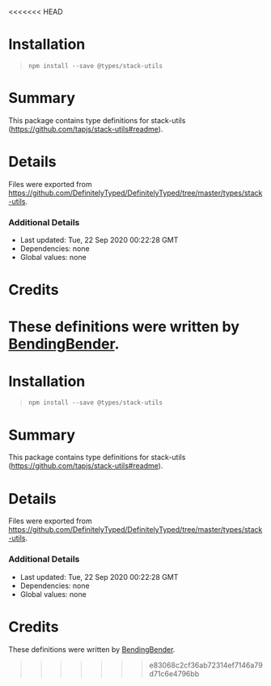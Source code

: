 <<<<<<< HEAD
# Installation
> `npm install --save @types/stack-utils`

# Summary
This package contains type definitions for stack-utils (https://github.com/tapjs/stack-utils#readme).

# Details
Files were exported from https://github.com/DefinitelyTyped/DefinitelyTyped/tree/master/types/stack-utils.

### Additional Details
 * Last updated: Tue, 22 Sep 2020 00:22:28 GMT
 * Dependencies: none
 * Global values: none

# Credits
These definitions were written by [BendingBender](https://github.com/BendingBender).
=======
# Installation
> `npm install --save @types/stack-utils`

# Summary
This package contains type definitions for stack-utils (https://github.com/tapjs/stack-utils#readme).

# Details
Files were exported from https://github.com/DefinitelyTyped/DefinitelyTyped/tree/master/types/stack-utils.

### Additional Details
 * Last updated: Tue, 22 Sep 2020 00:22:28 GMT
 * Dependencies: none
 * Global values: none

# Credits
These definitions were written by [BendingBender](https://github.com/BendingBender).
>>>>>>> e83068c2cf36ab72314ef7146a79d71c6e4796bb
